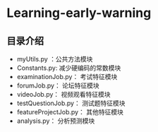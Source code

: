 # Learning-early-warning

## 目录介绍

- myUtils.py ：公共方法模块
- Constants.py: 减少硬编码的常数模块
- examinationJob.py： 考试特征模块
- forumJob.py： 论坛特征模块
- videoJob.py： 视频观看特征模块
- testQuestionJob.py： 测试题特征模块
- featureProjectJob.py： 其他特征模块
- analysis.py： 分析预测模块
